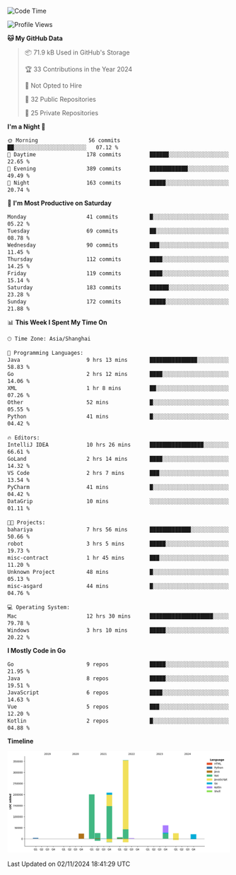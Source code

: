 <!--START_SECTION:waka-->
![Code Time](http://img.shields.io/badge/Code%20Time-2%2C873%20hrs%2051%20mins-blue)

![Profile Views](http://img.shields.io/badge/Profile%20Views-0-blue)

**🐱 My GitHub Data** 

> 📦 71.9 kB Used in GitHub's Storage 
 > 
> 🏆 33 Contributions in the Year 2024
 > 
> 🚫 Not Opted to Hire
 > 
> 📜 32 Public Repositories 
 > 
> 🔑 25 Private Repositories 
 > 
**I'm a Night 🦉** 

```text
🌞 Morning                56 commits          ██░░░░░░░░░░░░░░░░░░░░░░░   07.12 % 
🌆 Daytime                178 commits         ██████░░░░░░░░░░░░░░░░░░░   22.65 % 
🌃 Evening                389 commits         ████████████░░░░░░░░░░░░░   49.49 % 
🌙 Night                  163 commits         █████░░░░░░░░░░░░░░░░░░░░   20.74 % 
```
📅 **I'm Most Productive on Saturday** 

```text
Monday                   41 commits          █░░░░░░░░░░░░░░░░░░░░░░░░   05.22 % 
Tuesday                  69 commits          ██░░░░░░░░░░░░░░░░░░░░░░░   08.78 % 
Wednesday                90 commits          ███░░░░░░░░░░░░░░░░░░░░░░   11.45 % 
Thursday                 112 commits         ████░░░░░░░░░░░░░░░░░░░░░   14.25 % 
Friday                   119 commits         ████░░░░░░░░░░░░░░░░░░░░░   15.14 % 
Saturday                 183 commits         ██████░░░░░░░░░░░░░░░░░░░   23.28 % 
Sunday                   172 commits         █████░░░░░░░░░░░░░░░░░░░░   21.88 % 
```


📊 **This Week I Spent My Time On** 

```text
🕑︎ Time Zone: Asia/Shanghai

💬 Programming Languages: 
Java                     9 hrs 13 mins       ███████████████░░░░░░░░░░   58.83 % 
Go                       2 hrs 12 mins       ████░░░░░░░░░░░░░░░░░░░░░   14.06 % 
XML                      1 hr 8 mins         ██░░░░░░░░░░░░░░░░░░░░░░░   07.26 % 
Other                    52 mins             █░░░░░░░░░░░░░░░░░░░░░░░░   05.55 % 
Python                   41 mins             █░░░░░░░░░░░░░░░░░░░░░░░░   04.42 % 

🔥 Editors: 
IntelliJ IDEA            10 hrs 26 mins      █████████████████░░░░░░░░   66.61 % 
GoLand                   2 hrs 14 mins       ████░░░░░░░░░░░░░░░░░░░░░   14.32 % 
VS Code                  2 hrs 7 mins        ███░░░░░░░░░░░░░░░░░░░░░░   13.54 % 
PyCharm                  41 mins             █░░░░░░░░░░░░░░░░░░░░░░░░   04.42 % 
DataGrip                 10 mins             ░░░░░░░░░░░░░░░░░░░░░░░░░   01.11 % 

🐱‍💻 Projects: 
bahariya                 7 hrs 56 mins       █████████████░░░░░░░░░░░░   50.66 % 
robot                    3 hrs 5 mins        █████░░░░░░░░░░░░░░░░░░░░   19.73 % 
misc-contract            1 hr 45 mins        ███░░░░░░░░░░░░░░░░░░░░░░   11.20 % 
Unknown Project          48 mins             █░░░░░░░░░░░░░░░░░░░░░░░░   05.13 % 
misc-asgard              44 mins             █░░░░░░░░░░░░░░░░░░░░░░░░   04.76 % 

💻 Operating System: 
Mac                      12 hrs 30 mins      ████████████████████░░░░░   79.78 % 
Windows                  3 hrs 10 mins       █████░░░░░░░░░░░░░░░░░░░░   20.22 % 
```

**I Mostly Code in Go** 

```text
Go                       9 repos             █████░░░░░░░░░░░░░░░░░░░░   21.95 % 
Java                     8 repos             █████░░░░░░░░░░░░░░░░░░░░   19.51 % 
JavaScript               6 repos             ████░░░░░░░░░░░░░░░░░░░░░   14.63 % 
Vue                      5 repos             ███░░░░░░░░░░░░░░░░░░░░░░   12.20 % 
Kotlin                   2 repos             █░░░░░░░░░░░░░░░░░░░░░░░░   04.88 % 
```



**Timeline**

![Lines of Code chart](https://raw.githubusercontent.com/youtiaoguagua/youtiaoguagua/master/assets/bar_graph.png)


 Last Updated on 02/11/2024 18:41:29 UTC
<!--END_SECTION:waka-->